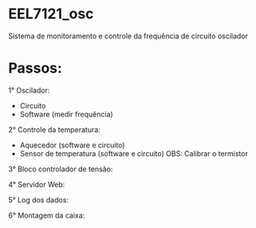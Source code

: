 # EEL7121_osc
Sistema de monitoramento e controle da frequência de circuito oscilador
# Passos:
1° Oscilador:
  - Circuito
  - Software (medir frequência)

2° Controle da temperatura:
  - Aquecedor (software e circuito)
  - Sensor de temperatura (software e circuito)
OBS: Calibrar o termistor

3° Bloco controlador de tensão:

4° Servidor Web:

5° Log dos dados:

6° Montagem da caixa:
